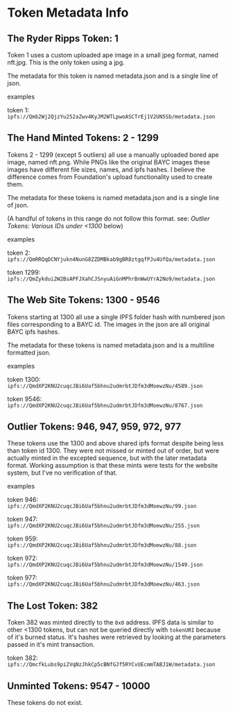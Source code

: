 # Token Metadata Info

## The Ryder Ripps Token: 1

Token 1 uses a custom uploaded ape image in a small jpeg format, named nft.jpg.  This is the only token using a jpg.

The metadata for this token is named metadata.json and is a single line of json.

examples

token 1: `ipfs://Qmb2Wj2QjzYu252aZwv4KyJM2WTLpwoASCTrEj1V2UN5Sb/metadata.json`

## The Hand Minted Tokens: 2 - 1299

Tokens 2 - 1299 (except 5 outliers) all use a manually uploaded bored ape image, named nft.png. While PNGs like the original BAYC images these images have different file sizes, names, and ipfs hashes. I believe the difference comes from Foundation's upload functionality used to create them.

The metadata for these tokens is named metadata.json and is a single line of json.

(A handful of tokens in this range do not follow this format. see: *Outlier Tokens: Various IDs under <1300* below)

examples

token 2: `ipfs://QmRRQqDCNYjukn4NunG8ZZDMBkab9gBR8ztgqfPJu4UfQa/metadata.json`

token 1299: `ipfs://QmZykdui2W2BsAPFJXahCJSnyuAiGnMPhrBnWwUYrA2No9/metadata.json`

## The Web Site Tokens: 1300 - 9546

Tokens starting at 1300 all use a single IPFS folder hash with numbered json files corresponding to a BAYC id.  The images in the json are all original BAYC ipfs hashes.

The metadata for these tokens is named metadata.json and is a multiline formatted json.

examples

token 1300: `ipfs://QmdXP2KNU2cuqcJBi6Uaf5bhnu2udmrbtJDfm3dMoewzNu/4589.json`

token 9546: `ipfs://QmdXP2KNU2cuqcJBi6Uaf5bhnu2udmrbtJDfm3dMoewzNu/8767.json`

## Outlier Tokens: 946, 947, 959, 972, 977

These tokens use the 1300 and above shared ipfs format despite being less than token id 1300.  They were not missed or minted out of order, but were actually minted in the excepted sequence, but with the later metadata format.  Working assumption is that these mints were tests for the website system, but I've no verification of that.

examples

token 946: `ipfs://QmdXP2KNU2cuqcJBi6Uaf5bhnu2udmrbtJDfm3dMoewzNu/99.json`

token 947: `ipfs://QmdXP2KNU2cuqcJBi6Uaf5bhnu2udmrbtJDfm3dMoewzNu/255.json`

token 959: `ipfs://QmdXP2KNU2cuqcJBi6Uaf5bhnu2udmrbtJDfm3dMoewzNu/88.json`

token 972: `ipfs://QmdXP2KNU2cuqcJBi6Uaf5bhnu2udmrbtJDfm3dMoewzNu/1549.json`

token 977: `ipfs://QmdXP2KNU2cuqcJBi6Uaf5bhnu2udmrbtJDfm3dMoewzNu/463.json`

## The Lost Token: 382

Token 382 was minted directly to the `0x0` address.  IPFS data is similar to other <1300 tokens, but can not be queried directly with `tokenURI` because of it's burned status.  It's hashes were retrieved by looking at the parameters passed in it's mint transaction.

token 382: `ipfs://QmcfkLubs9pi2VqNzJhkCp5cBNfGJf5RYCvUEcmmTABJ1W/metadata.json`

## Unminted Tokens: 9547 - 10000

These tokens do not exist.

